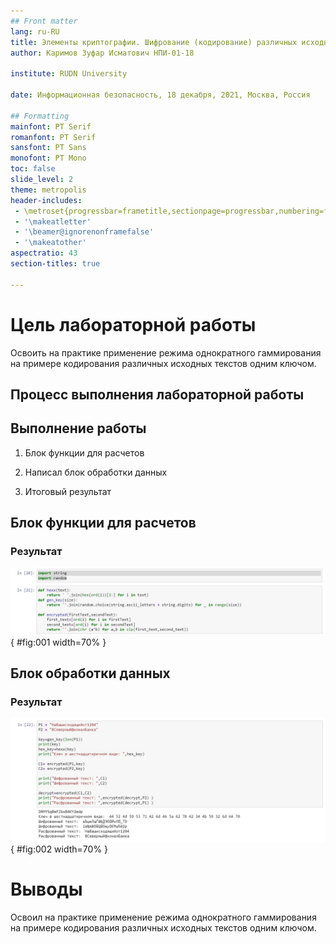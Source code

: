 ```yaml
---
## Front matter
lang: ru-RU
title: Элементы криптографии. Шифрование (кодирование) различных исходных текстов одним ключом
author: Каримов Зуфар Исматович НПИ-01-18

institute: RUDN University

date: Информационная безопасность, 18 декабря, 2021, Москва, Россия

## Formatting
mainfont: PT Serif
romanfont: PT Serif
sansfont: PT Sans
monofont: PT Mono
toc: false
slide_level: 2
theme: metropolis
header-includes:
 - \metroset{progressbar=frametitle,sectionpage=progressbar,numbering=fraction}
 - '\makeatletter'
 - '\beamer@ignorenonframefalse'
 - '\makeatother'
aspectratio: 43
section-titles: true

---
```


# Цель лабораторной работы

Освоить на практике применение режима однократного гаммирования на примере кодирования различных исходных текстов одним ключом.
## Процесс выполнения лабораторной работы

## Выполнение работы

1. Блок функции для расчетов

2. Написал блок обработки данных

3. Итоговый результат


## Блок функции для расчетов

### Результат

![Блок функции для расчетов](https://raw.githubusercontent.com/zikarimov/os-intro/master/lab08/picture/8(1).jpg){ #fig:001 width=70% }


## Блок обработки данных

### Результат

![Чтение текста](https://raw.githubusercontent.com/zikarimov/os-intro/master/lab08/picture/8(2).jpg){ #fig:002 width=70% }


# Выводы

Освоил на практике применение режима однократного гаммирования на примере кодирования различных исходных текстов одним ключом.
